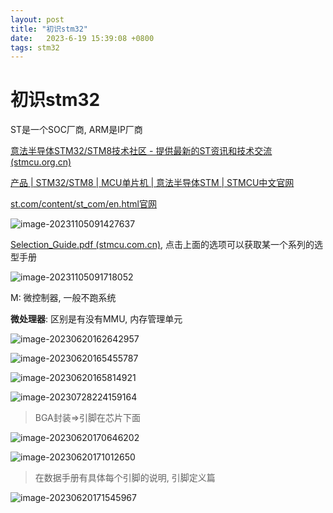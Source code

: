 ```yaml
---
layout: post
title: "初识stm32" 
date:   2023-6-19 15:39:08 +0800
tags: stm32
---
```


# 初识stm32

ST是一个SOC厂商, ARM是IP厂商

[意法半导体STM32/STM8技术社区 - 提供最新的ST资讯和技术交流 (stmcu.org.cn)](https://www.stmcu.org.cn/)

[产品 | STM32/STM8 | MCU单片机 | 意法半导体STM | STMCU中文官网](https://www.stmcu.com.cn/product)

[st.com/content/st_com/en.html官网](https://www.st.com/content/st_com/en.html)

![image-20231105091427637](https://picture-01-1316374204.cos.ap-beijing.myqcloud.com/image/202311050914776.png)

[Selection_Guide.pdf (stmcu.com.cn)](https://static.stmcu.com.cn/upload/Selection_Guide.pdf), 点击上面的选项可以获取某一个系列的选型手册

![image-20231105091718052](https://picture-01-1316374204.cos.ap-beijing.myqcloud.com/image/202311050917114.png)

M: 微控制器, 一般不跑系统

**微处理器**: 区别是有没有MMU, 内存管理单元

![image-20230620162642957](https://picture-01-1316374204.cos.ap-beijing.myqcloud.com/image/202310281058187.png)

![image-20230620165455787](https://picture-01-1316374204.cos.ap-beijing.myqcloud.com/image/202310281058188.png)

![image-20230620165814921](https://picture-01-1316374204.cos.ap-beijing.myqcloud.com/image/202310281058190.png)

![image-20230728224159164](https://picture-01-1316374204.cos.ap-beijing.myqcloud.com/image/202310281058191.png)

>   BGA封装=>引脚在芯片下面

![image-20230620170646202](https://picture-01-1316374204.cos.ap-beijing.myqcloud.com/image/202310281058192.png)

![image-20230620171012650](https://picture-01-1316374204.cos.ap-beijing.myqcloud.com/image/202310281058193.png)

>   在数据手册有具体每个引脚的说明, 引脚定义篇

![image-20230620171545967](https://picture-01-1316374204.cos.ap-beijing.myqcloud.com/image/202310281058194.png)















